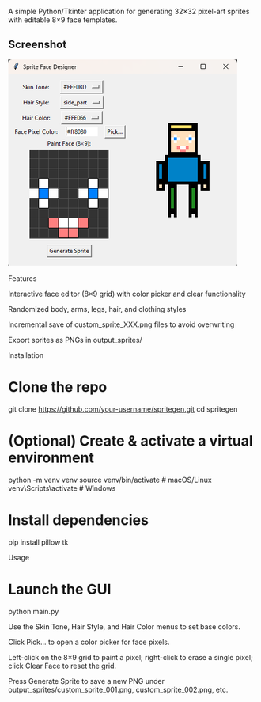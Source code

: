 A simple Python/Tkinter application for generating 32×32 pixel-art sprites with editable 8×9 face templates.

## Screenshot

![PixelPersona Preview](docs/screenshot.png)

Features

Interactive face editor (8×9 grid) with color picker and clear functionality

Randomized body, arms, legs, hair, and clothing styles

Incremental save of custom_sprite_XXX.png files to avoid overwriting

Export sprites as PNGs in output_sprites/

Installation

# Clone the repo
git clone https://github.com/your-username/spritegen.git
cd spritegen

# (Optional) Create & activate a virtual environment
python -m venv venv
source venv/bin/activate  # macOS/Linux
venv\Scripts\activate   # Windows

# Install dependencies
pip install pillow tk

Usage

# Launch the GUI
python main.py

Use the Skin Tone, Hair Style, and Hair Color menus to set base colors.

Click Pick... to open a color picker for face pixels.

Left-click on the 8×9 grid to paint a pixel; right-click to erase a single pixel; click Clear Face to reset the grid.

Press Generate Sprite to save a new PNG under output_sprites/custom_sprite_001.png, custom_sprite_002.png, etc.